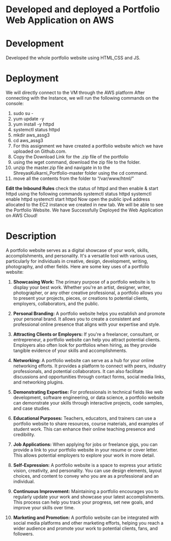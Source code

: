 # Developed and deployed a Portfolio Web Application on AWS
# Development 
Developed the whole portfolio website using HTML,CSS and JS.
# Deployment
We will directly connect to the VM through the AWS platform
After connecting with the Instance, we will run the following commands on the console:
1. sudo su -
2. yum update -y
3. yum install -y httpd
4. systemctl status httpd
5. mkdir aws_assg3
6. cd aws_assg3
7. For this assignment we have created a portfolio website which we have uploaded on Github.com.
8. Copy the Download Link for the .zip file of the portfolio
9. using the wget command, download the zip file to the folder.
10. unzip the master.zip file and navigate in to the ShreyasKulkarni_Portfolio-master folder using the cd command.
11. move all the contents from the folder to “/var/www/html/”

**Edit the Inbound Rules**
check the status of httpd and then enable & start httpd using the following commands
  systemctl status httpd
  systemctl enable httpd
  systemctl start httpd
Now open the public ipv4 address allocated to the EC2 instance we created in new tab. We will be able to see the Portfolio Website.
We have Successfully Deployed the Web Application on AWS Cloud!

# Description
A portfolio website serves as a digital showcase of your work, skills, accomplishments, and personality. It's a versatile tool with various uses, particularly for individuals in creative, design, development, writing, photography, and other fields. Here are some key uses of a portfolio website:

1. **Showcasing Work:** The primary purpose of a portfolio website is to display your best work. Whether you're an artist, designer, writer, photographer, or any other creative professional, a portfolio allows you to present your projects, pieces, or creations to potential clients, employers, collaborators, and the public.

2. **Personal Branding:** A portfolio website helps you establish and promote your personal brand. It allows you to create a consistent and professional online presence that aligns with your expertise and style.

3. **Attracting Clients or Employers:** If you're a freelancer, consultant, or entrepreneur, a portfolio website can help you attract potential clients. Employers also often look for portfolios when hiring, as they provide tangible evidence of your skills and accomplishments.

4. **Networking:** A portfolio website can serve as a hub for your online networking efforts. It provides a platform to connect with peers, industry professionals, and potential collaborators. It can also facilitate discussions and opportunities through contact forms, social media links, and networking plugins.

5. **Demonstrating Expertise:** For professionals in technical fields like web development, software engineering, or data science, a portfolio website can demonstrate your skills through interactive projects, code samples, and case studies.

6. **Educational Purposes:** Teachers, educators, and trainers can use a portfolio website to share resources, course materials, and examples of student work. This can enhance their online teaching presence and credibility.

7. **Job Applications:** When applying for jobs or freelance gigs, you can provide a link to your portfolio website in your resume or cover letter. This allows potential employers to explore your work in more detail.

8. **Self-Expression:** A portfolio website is a space to express your artistic vision, creativity, and personality. You can use design elements, layout choices, and content to convey who you are as a professional and an individual.

9. **Continuous Improvement:** Maintaining a portfolio encourages you to regularly update your work and showcase your latest accomplishments. This process can help you track your progress, set new goals, and improve your skills over time.

10. **Marketing and Promotion:** A portfolio website can be integrated with social media platforms and other marketing efforts, helping you reach a wider audience and promote your work to potential clients, fans, and followers.

